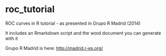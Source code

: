 # roc_tutorial
ROC curves in R tutorial - as presented in Grupo R Madrid (2014)

It includes an Rmarkdown script and the word document you can generate with it

Grupo R Madrid is here:
http://madrid.r-es.org/
